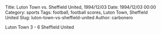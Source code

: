 Title: Luton Town vs. Sheffield United, 1994/12/03
Date: 1994/12/03 00:00
Category: sports
Tags: football, football scores, Luton Town, Sheffield United
Slug: luton-town-vs-sheffield-united
Author: carbonero


Luton Town 3 - 6 Sheffield United
